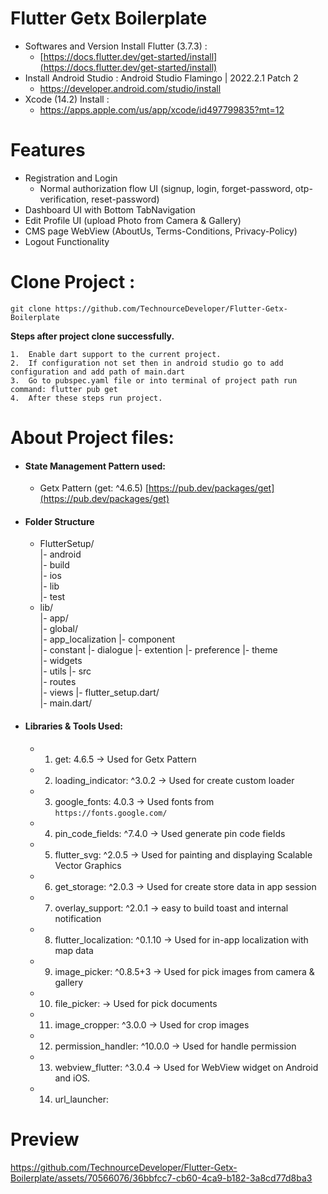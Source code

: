 # Flutter Getx Boilerplate

- Softwares and Version Install Flutter (3.7.3) :
    - [https://docs.flutter.dev/get-started/install](https://docs.flutter.dev/get-started/install)
- Install Android Studio : Android Studio Flamingo | 2022.2.1 Patch 2
    - https://developer.android.com/studio/install
- Xcode (14.2) Install :
    - https://apps.apple.com/us/app/xcode/id497799835?mt=12

# Features

- Registration and Login
    - Normal authorization flow UI (signup, login, forget-password, otp-verification,
      reset-password)
- Dashboard UI with Bottom TabNavigation
- Edit Profile UI (upload Photo from Camera & Gallery)
- CMS page WebView (AboutUs, Terms-Conditions, Privacy-Policy)
- Logout Functionality

# Clone Project :

    git clone https://github.com/TechnourceDeveloper/Flutter-Getx-Boilerplate

**Steps after project clone successfully.**

	1.  Enable dart support to the current project.
	2.  If configuration not set then in android studio go to add configuration and add path of main.dart
	3.  Go to pubspec.yaml file or into terminal of project path run command: flutter pub get
	4.  After these steps run project.

# About Project files:

- #### State Management Pattern used:
    - Getx Pattern (get: ^4.6.5) [https://pub.dev/packages/get](https://pub.dev/packages/get)
- #### Folder Structure
  	 - FlutterSetup/  
  			|- android  
  			|- build  
  			|- ios  
  			|- lib  
  			|- test  
  	 - lib/  
  			|- app/  
  			|- global/  
  				   |- app_localization 
  				   |- component   
  				   |- constant
  				   |- dialogue
  				   |- extention
  				   |- preference
  				   |- theme  
  				   |- widgets  
  				   |- utils
  			|- src  
  					|- routes  
  					|- views
  			|- flutter_setup.dart/  
  			|- main.dart/ 

- #### Libraries & Tools Used:
  	 - 1.  get: 4.6.5
  			 -> Used for Getx Pattern
  	- 2.  loading_indicator: ^3.0.2
  			 -> Used for create custom loader
  	- 3.  google_fonts: 4.0.3
  			 -> Used fonts from `https://fonts.google.com/`
  	- 4.  pin_code_fields: ^7.4.0
  			 -> Used generate pin code fields
  	- 5.  flutter_svg: ^2.0.5
  			 -> Used for painting and displaying Scalable Vector Graphics
  	- 6.  get_storage: ^2.0.3
  			 -> Used for create store data in app session	
  	- 7.  overlay_support: ^2.0.1
  			 -> easy to build toast and internal notification	
  	- 8.  flutter_localization: ^0.1.10
  			 -> Used for in-app localization with map data
  	- 9.  image_picker: ^0.8.5+3
  			 -> Used for pick images from camera & gallery
  	- 10.  file_picker: 
  			 -> Used for pick documents	
  	- 11.  image_cropper: ^3.0.0
  			 -> Used for crop images
  	- 12.  permission_handler: ^10.0.0
  			 -> Used for handle permission
  	- 13.  webview_flutter: ^3.0.4
  			 -> Used for WebView widget on Android and iOS.
  	- 14.  url_launcher:

# Preview
https://github.com/TechnourceDeveloper/Flutter-Getx-Boilerplate/assets/70566076/36bbfcc7-cb60-4ca9-b182-3a8cd77d8ba3


